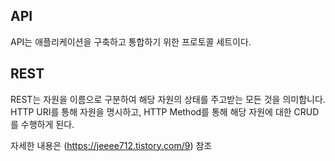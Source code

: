 ## API

API는 애플리케이션을 구축하고 통합하기 위한 프로토콜 세트이다.

## REST

REST는 자원을 이름으로 구분하여 해당 자원의 상태를 주고받는 모든 것을 의미합니다. HTTP URI를 통해 자원을 명시하고, HTTP Method를 통해 해당 자원에 대한 CRUD를 수행하게 된다.

자세한 내용은 (https://jeeee712.tistory.com/9) 참조
